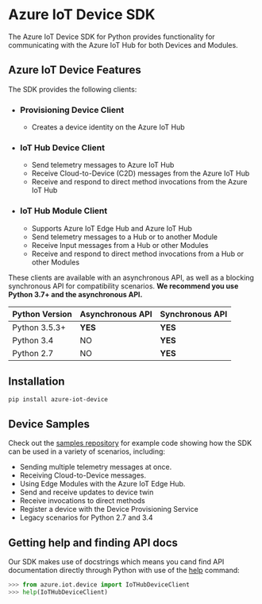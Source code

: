 # Azure IoT Device SDK

The Azure IoT Device SDK for Python provides functionality for communicating with the Azure IoT Hub for both Devices and Modules.


## Azure IoT Device Features

The SDK provides the following clients:

* ### Provisioning Device Client

  * Creates a device identity on the Azure IoT Hub

* ### IoT Hub Device Client

  * Send telemetry messages to Azure IoT Hub
  * Receive Cloud-to-Device (C2D) messages from the Azure IoT Hub
  * Receive and respond to direct method invocations from the Azure IoT Hub

* ### IoT Hub Module Client

  * Supports Azure IoT Edge Hub and Azure IoT Hub
  * Send telemetry messages to a Hub or to another Module
  * Receive Input messages from a Hub or other Modules
  * Receive and respond to direct method invocations from a Hub or other Modules

These clients are available with an asynchronous API, as well as a blocking synchronous API for compatibility scenarios. **We recommend you use Python 3.7+ and the asynchronous API.**

| Python Version | Asynchronous API | Synchronous API |
| -------------- | ---------------- | --------------- |
| Python 3.5.3+  | **YES**          | **YES**         |
| Python 3.4     | NO               | **YES**         |
| Python 2.7     | NO               | **YES**         |

## Installation

```Shell
pip install azure-iot-device
```

## Device Samples

Check out the [samples repository](./azure-iot-device/samples) for example code showing how the SDK can be used in a variety of scenarios, including:

* Sending multiple telemetry messages at once.
* Receiving Cloud-to-Device messages.
* Using Edge Modules with the Azure IoT Edge Hub.
* Send and receive updates to device twin
* Receive invocations to direct methods
* Register a device with the Device Provisioning Service
* Legacy scenarios for Python 2.7 and 3.4

## Getting help and finding API docs

Our SDK makes use of docstrings which means you cand find API documentation directly through Python with use of the [help](https://docs.python.org/3/library/functions.html#help) command:

```python
>>> from azure.iot.device import IoTHubDeviceClient
>>> help(IoTHubDeviceClient)
```
